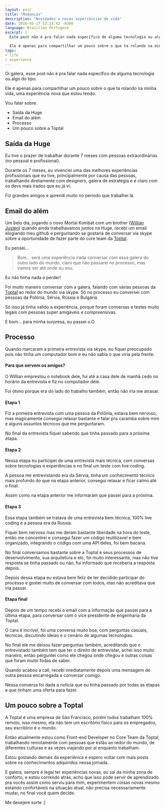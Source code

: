 ```yaml
---
layout: post
title: "Mudanças"
description: "Novidades e novas experiências de vida"
date: 2016-05-17 13:23:43 -0300
language: Brazilian Portugese
excerpt: |
  Este post não é pra falar nada específico de alguma tecnologia ou algo do tipo. 

  Ele é apenas para compartilhar um pouco sobre o que ta rolando na minha vida, uma experiência nova que estou tendo.
tags:
- life
- experience
---
```


Oi galera, esse post não é pra falar nada específico de alguma tecnologia ou algo do tipo. 

Ele é apenas para compartilhar um pouco sobre o que ta rolando na minha vida, uma experiência nova que estou tendo.

Vou falar sobre:

- Saída da Huge
- Email do além
- Processo
- Um pouco sobre a Toptal

## Saída da Huge

Eu tive o prazer de trabalhar durante 7 meses com pessoas extraordinárias (no pessoal e profissional).

Durante os 7 meses, eu vivenciei uma das melhores experiências profissionais que eu tive, principalmente por causa das pessoas, trabalhando diretamente com designers, galera de estratégia e é claro com os devs mais irados que eu já vi.

Fiz grandes amigos e aprendi muito no período que trabalhei lá.

## Email do além

Um belo dia, jogando o novo Mortal Kombat com um brother ([Willian Justen](https://twitter.com/Willian_justen)) quando ainda trabalhavamos juntos na Huge, recebi um email elogiando meu github e perguntando se gostaria de conversar via skype sobre a oportunidade de fazer parte do core team da [Toptal](https://www.toptal.com/).

Eu pensei...

> Bom... será uma experiência irada conversar com essa galera do outro lado do mundo, claro que não passarei no processo, mas vamos ver até onde eu vou.

Eu não tinha nada a perder!

Foi muito maneiro conversar com a galera, falando com várias pessoas da [Toptal](https://www.toptal.com/) ao redor do mundo via skype.
Só no processo eu conversei com pessoas da Polônia, Sérvia, Rússia e Bulgária.

Só isso já tinha valido a experiência, porque foram conversas e testes muito legais com pessoas super amigáveis e compreensivas.

E bom... para minha surpresa, eu passei o.O

## Processo

Quando marcaram a primeira entrevista via skype, eu fiquei preocupado pois não tinha um computador bom e eu não sabia o que viria pela frente.

#### Para que servem os amigos? 
O Willian emprestou o notebook dele, fui até a casa dele de manhã cedo no horário da entrevista e fiz no computador dele.

Foi ótimo porque era do lado do trabalho também, então não iria me atrasar.

#### Etapa 1
Fiz a primeira entrevista com uma pessoa da Polônia, estava bem nervoso, mas magicamente consegui relaxar bastante e falar pra caramba sobre mim e alguns assuntos técnicos que me perguntaram.

No final da entrevista fiquei sabendo que tinha passado para a próxima etapa.

#### Etapa 2

Nessa etapa eu participei de uma entrevista mais técnica, com conversas sobre tecnologias e experiências e no final um teste com live coding.

A pessoa me entrevistando era da Sérvia, tinha um conhecimento técnico mais profundo do que na etapa anterior, consegui relaxar e ficar calmo até o final. 

Assim como na etapa anterior me informaram que passei para a próxima.

#### Etapa 3

Essa etapa também se tratava de uma entrevista bem técnica, 100% live coding e a pessoa era da Rússia.

Fiquei bem nervoso mas me deram bastante liberdade na hora do teste, então me concentrei e consegui fazer um código reutilizavel e bem organizado, integrando o código com uma API deles, foi bem bacana.

No final conversamos bastante sobre a Toptal e seus processos de desenvolvimento, sua arquitetura e etc, foi muito interessante, mas não tive resposta se tinha passado ou não, fui informado que receberia a resposta depois.

Depois dessa etapa eu estava bem feliz de ter decidido participar do processo e gostei muito de conversar com todos, mas não acreditava que iria passar.

#### Etapa final

Depois de um tempo recebi o email com a informação que passei para a última etapa, para conversar com o vice presidente de engenharia da Toptal.

O cara é incrível, foi uma conversa muito boa, com perguntas casuais, técnicas, discutindo ideias e o cenário de algumas tecnologias.

No final ele me deixou fazer perguntas também, acreditando que o entrevistado também tem que ter o direito de entrevistar, achei isso muito maneiro, então perguntei como ele chegou onde chegou e outras coisas que foram muito fodas de saber.

Quando acabou a call, recebi imediatamente depois uma mensagem de outra pessoa encarregada a conversar comigo.

Nessa conversa foi dada a notícia que eu tinha passado por todas as etapas e que tinham uma oferta para fazer.

## Um pouco sobre a Toptal

A Toptal é uma empresa de São Francisco, porém todos trabalham 100% remoto, isso mesmo, ela não tem um escritório físico para os empregados, seu escritório é o mundo.

Então atualmente estou como Front-end Developer no Core Team da Toptal, trabalhando remotamente com pessoas que estão ao redor do mundo, de diferentes culturas e as vezes viajando por ai enquanto trabalham.

Estou gostando demais da experiênica e espero voltar com mais posts sobre os conhecimentos adquiridos nessa jornada.

E galera, sempre é legal ter experiências novas, eu sai da minha zona de conforto, e estou correndo atrás, acho que isso pode servir de aprendizado pra vocês assim como serviu para mim, experimentem coisas novas mesmo estando confortáveis na situação atual, não precisa necessariamente mudar, no final você quem decide.

Me desejem sorte :)
